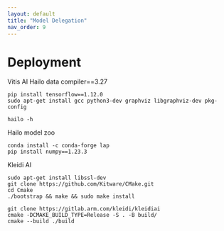 ```yaml
---
layout: default
title: "Model Delegation"
nav_order: 9
---
```


# Deployment
Vitis AI 
Hailo data compiler==3.27
```
pip install tensorflow==1.12.0
sudo apt-get install gcc python3-dev graphviz libgraphviz-dev pkg-config

hailo -h
```
Hailo model zoo
```
conda install -c conda-forge lap
pip install numpy==1.23.3
```


Kleidi AI
```
sudo apt-get install libssl-dev
git clone https://github.com/Kitware/CMake.git
cd Cmake
./bootstrap && make && sudo make install

git clone https://gitlab.arm.com/kleidi/kleidiai
cmake -DCMAKE_BUILD_TYPE=Release -S . -B build/
cmake --build ./build
```
